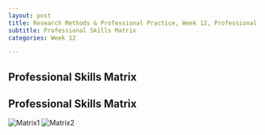 ```yaml
---
layout: post
title: Research Methods & Professional Practice, Week 12, Professional Skills Matrix
subtitle: Professional Skills Matrix
categories: Week 12

--- 
```


## Professional Skills Matrix

## Professional Skills Matrix


![Matrix1](https://github.com/user-attachments/assets/a24a58fb-c909-4be0-811b-b05919e75750)
![Matrix2](https://github.com/user-attachments/assets/029daf8f-160c-4ad4-9a8c-727052f79cd6)

